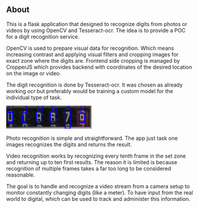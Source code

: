 ## About
This is a flask application that designed to recognize digits from photos or videos by using OpenCV and Tesseract-ocr.
The idea is to provide a POC for a digit recognition service. 

OpenCV is used to prepare visual data for recognition.
Which means increasing contrast and applying visual filters and cropping images for exact zone where the digits are.
Frontend side cropping is managed by CropperJS which provides backend with coordinates of the desired location on the image or video.

The digit recognition is done by Tesseract-ocr. 
It was chosen as already working ocr but preferably would be training a custom model for the individual type of task.

![boxes](boxes.png)

Photo recognition is simple and straightforward. The app just task one images recognizes the digits and returns the result.

Video recognition works by recognizing every tenth frame in the set zone and returning up to ten first results.
The reason it is limited is because recognition of multiple frames takes a far too long to be considered reasonable.

The goal is to handle and recognize a video stream from a camera setup to monitor constantly changing digits (like a meter).
To have input from the real world to digital, which can be used to track and administer this information.